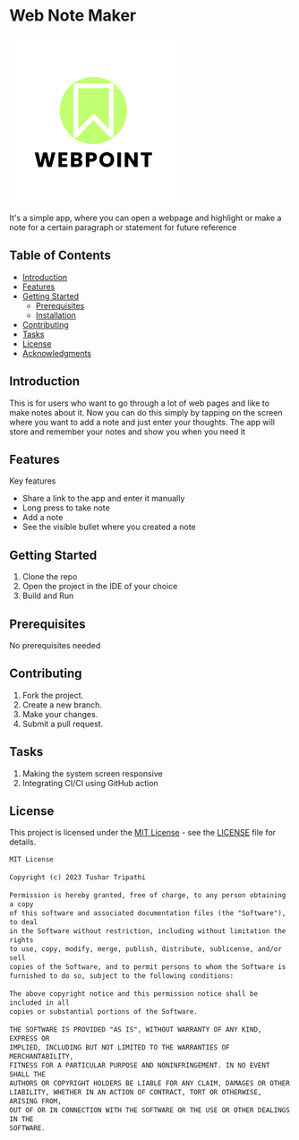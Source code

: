 # Web Note Maker

<img src="https://github.com/tushartripathi/Web_Bookmarker/blob/master/webpont_logo.png?raw=true" alt="My Image" width="300"/>

It's a simple app, where you can open a webpage and highlight or make a note for a certain paragraph or statement for future reference

## Table of Contents
- [Introduction](#introduction)
- [Features](#features)
- [Getting Started](#getting-started)
  - [Prerequisites](#prerequisites)
  - [Installation](#installation)
- [Contributing](#contributing)
- [Tasks](#tasks)
- [License](#license)
- [Acknowledgments](#acknowledgments)

## Introduction

This is for users who want to go through a lot of web pages and like to make notes about it. Now you can do this simply by tapping on the screen where you want to add a note and just enter your thoughts. The app will store and remember your notes and show you when you need it

## Features

Key features

- Share a link to the app and enter it manually
- Long press to take note
- Add a note
- See the visible bullet where you created a note

## Getting Started

1) Clone the repo
2) Open the project in the IDE of your choice
3) Build and Run 

## Prerequisites

No prerequisites needed

## Contributing

1. Fork the project.
2. Create a new branch.
3. Make your changes.
4. Submit a pull request.

## Tasks

1. Making the system screen responsive
2. Integrating CI/CI using GitHub action


## License

This project is licensed under the [MIT License](LICENSE) - see the [LICENSE](LICENSE) file for details.
```
MIT License

Copyright (c) 2023 Tushar Tripathi

Permission is hereby granted, free of charge, to any person obtaining a copy
of this software and associated documentation files (the "Software"), to deal
in the Software without restriction, including without limitation the rights
to use, copy, modify, merge, publish, distribute, sublicense, and/or sell
copies of the Software, and to permit persons to whom the Software is
furnished to do so, subject to the following conditions:

The above copyright notice and this permission notice shall be included in all
copies or substantial portions of the Software.

THE SOFTWARE IS PROVIDED "AS IS", WITHOUT WARRANTY OF ANY KIND, EXPRESS OR
IMPLIED, INCLUDING BUT NOT LIMITED TO THE WARRANTIES OF MERCHANTABILITY,
FITNESS FOR A PARTICULAR PURPOSE AND NONINFRINGEMENT. IN NO EVENT SHALL THE
AUTHORS OR COPYRIGHT HOLDERS BE LIABLE FOR ANY CLAIM, DAMAGES OR OTHER
LIABILITY, WHETHER IN AN ACTION OF CONTRACT, TORT OR OTHERWISE, ARISING FROM,
OUT OF OR IN CONNECTION WITH THE SOFTWARE OR THE USE OR OTHER DEALINGS IN THE
SOFTWARE.
```

